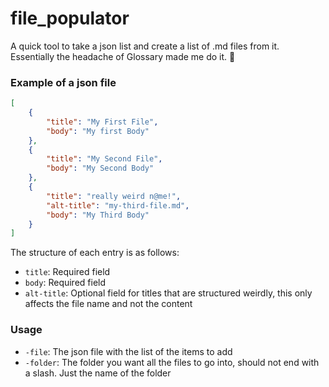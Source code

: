 # file_populator

A quick tool to take a json list and create a list of .md files from it. Essentially the headache of Glossary made me do it. 🥲

### Example of a json file

```json
[
    {
        "title": "My First File",
        "body": "My first Body"
    },
    {
        "title": "My Second File",
        "body": "My Second Body"
    },
    {
        "title": "really weird n@me!",
        "alt-title": "my-third-file.md",
        "body": "My Third Body"
    }
]
```

The structure of each entry is as follows:

* `title`: Required field
* `body`: Required field
* `alt-title`: Optional field for titles that are structured weirdly, this only affects the file name and not the content

### Usage

* `-file`: The json file with the list of the items to add
* `-folder`: The folder you want all the files to go into, should not end with a slash. Just the name of the folder